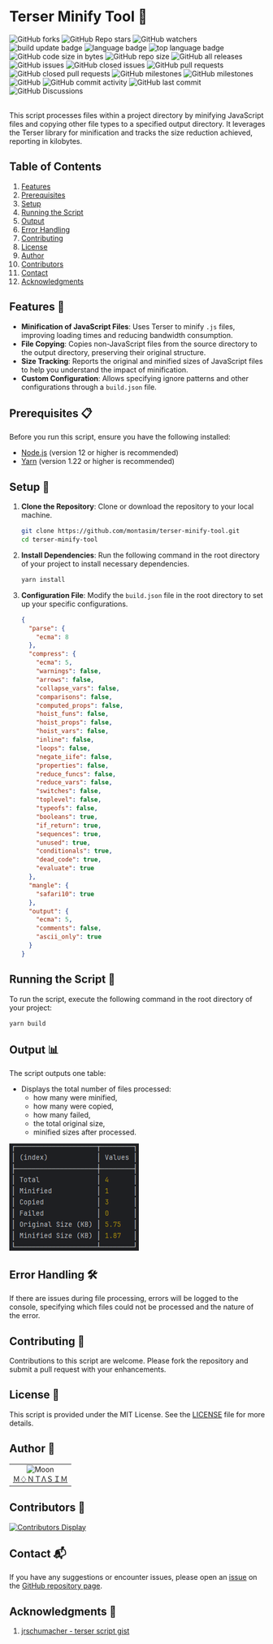 # Terser Minify Tool 🚀

<!-- repository summary badges start -->
<div>
    <img alt="GitHub forks" src="https://img.shields.io/github/forks/montasim/terser-minify-tool?style=social">
    <img alt="GitHub Repo stars" src="https://img.shields.io/github/stars/montasim/terser-minify-tool?style=social">
    <img alt="GitHub watchers" src="https://img.shields.io/github/watchers/montasim/terser-minify-tool?style=social">
    <img alt="build update badge" src="https://img.shields.io/github/actions/workflow/terser-minify-tool/montasim/montasim/update-readme.yml"/>
    <img alt="language badge" src="https://img.shields.io/github/languages/count/montasim/terser-minify-tool"/>
    <img alt="top language badge" src="https://img.shields.io/github/languages/top/montasim/terser-minify-tool">
    <img alt="GitHub code size in bytes" src="https://img.shields.io/github/languages/code-size/montasim/terser-minify-tool">
    <img alt="GitHub repo size" src="https://img.shields.io/github/repo-size/montasim/terser-minify-tool">
    <img alt="GitHub all releases" src="https://img.shields.io/github/downloads/montasim/terser-minify-tool/total">
    <img alt="GitHub issues" src="https://img.shields.io/github/issues-raw/montasim/terser-minify-tool">
    <img alt="GitHub closed issues" src="https://img.shields.io/github/issues-closed-raw/montasim/terser-minify-tool">
    <img alt="GitHub pull requests" src="https://img.shields.io/github/issues-pr-raw/montasim/terser-minify-tool">
    <img alt="GitHub closed pull requests" src="https://img.shields.io/github/issues-pr-closed-raw/montasim/terser-minify-tool">
    <img alt="GitHub milestones" src="https://img.shields.io/github/milestones/open/montasim/terser-minify-tool">
    <img alt="GitHub milestones" src="https://img.shields.io/github/milestones/closed/montasim/terser-minify-tool">
    <img alt="GitHub" src="https://img.shields.io/github/license/montasim/terser-minify-tool">
    <img alt="GitHub commit activity" src="https://img.shields.io/github/commit-activity/w/montasim/terser-minify-tool">
    <img alt="GitHub last commit" src="https://img.shields.io/github/last-commit/montasim/terser-minify-tool">
    <img alt="GitHub Discussions" src="https://img.shields.io/github/discussions/montasim/terser-minify-tool">
</div>
<!-- repository summary badges end -->

<br/>

This script processes files within a project directory by minifying JavaScript files and copying other file types to a specified output directory. It leverages the Terser library for minification and tracks the size reduction achieved, reporting in kilobytes.

## Table of Contents
1. [Features](#features-)
2. [Prerequisites](#prerequisites-)
3. [Setup](#setup-)
4. [Running the Script](#running-the-script-)
5. [Output](#output-)
6. [Error Handling](#error-handling-)
7. [Contributing](#contributing-)
8. [License](#license-)
9. [Author](#author-)
10. [Contributors](#contributors-)
11. [Contact](#contact-)
12. [Acknowledgments](#acknowledgments-)

## Features 🌟

- **Minification of JavaScript Files**: Uses Terser to minify `.js` files, improving loading times and reducing bandwidth consumption.
- **File Copying**: Copies non-JavaScript files from the source directory to the output directory, preserving their original structure.
- **Size Tracking**: Reports the original and minified sizes of JavaScript files to help you understand the impact of minification.
- **Custom Configuration**: Allows specifying ignore patterns and other configurations through a `build.json` file.

## Prerequisites 📋

Before you run this script, ensure you have the following installed:
- [Node.js](https://nodejs.org/en/download/) (version 12 or higher is recommended)
- [Yarn](https://yarnpkg.com/) (version 1.22 or higher is recommended)

## Setup 🔧

1. **Clone the Repository**: Clone or download the repository to your local machine.
    ```bash
    git clone https://github.com/montasim/terser-minify-tool.git
    cd terser-minify-tool
    ```

2. **Install Dependencies**: Run the following command in the root directory of your project to install necessary dependencies.
    ```bash
    yarn install
    ```

3. **Configuration File**: Modify the `build.json` file in the root directory to set up your specific configurations.
    ```json
    {
      "parse": {
        "ecma": 8
      },
      "compress": {
        "ecma": 5,
        "warnings": false,
        "arrows": false,
        "collapse_vars": false,
        "comparisons": false,
        "computed_props": false,
        "hoist_funs": false,
        "hoist_props": false,
        "hoist_vars": false,
        "inline": false,
        "loops": false,
        "negate_iife": false,
        "properties": false,
        "reduce_funcs": false,
        "reduce_vars": false,
        "switches": false,
        "toplevel": false,
        "typeofs": false,
        "booleans": true,
        "if_return": true,
        "sequences": true,
        "unused": true,
        "conditionals": true,
        "dead_code": true,
        "evaluate": true
      },
      "mangle": {
        "safari10": true
      },
      "output": {
        "ecma": 5,
        "comments": false,
        "ascii_only": true
      }
    }
    ```

## Running the Script 🏃

To run the script, execute the following command in the root directory of your project:
```bash
yarn build
```

## Output 📊

The script outputs one table:

- Displays the total number of files processed:
   - how many were minified,
   - how many were copied,
   - how many failed,
   - the total original size,
   - minified sizes after processed.

![output](./output.png)

## Error Handling 🛠️

If there are issues during file processing, errors will be logged to the console, specifying which files could not be processed and the nature of the error.

## Contributing 🤝

Contributions to this script are welcome. Please fork the repository and submit a pull request with your enhancements.

## License 📝

This script is provided under the MIT License. See the [LICENSE](LICENSE) file for more details.

## Author 📖

<table>
  <tr>
    <td align="center">
        <img src="https://avatars.githubusercontent.com/u/95298623?v=4" width="100px" alt="Moon">
        <a href="https://github.com/montasim">
          <br>
            Ｍ♢ＮＴΛＳＩＭ
          </br>
        </a>
    </td>
  </tr>
</table>

## Contributors 👥

[![Contributors Display](https://badges.pufler.dev/contributors/montasim/terser-minify-tool?size=50&padding=5&perRow=10&bots=true)](https://badges.pufler.dev)

## Contact 📬

If you have any suggestions or encounter issues, please open an [issue](https://github.com/montasim/terser-minify-tool/issues) on the [GitHub repository page](https://github.com/montasim/terser-minify-tool).

## Acknowledgments 🙏

1. [jrschumacher - terser script gist](https://gist.github.com/jrschumacher/943929c81e59a75b59f2eb849addcbf7)
